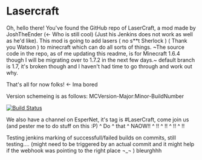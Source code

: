 Lasercraft
==========

Oh, hello there! You've found the GitHub repo of LaserCraft, a mod made by JoshTheEnder (<- Who is still cool) (Just his Jenkins does not work as well as he'd like).
This mod is going to add lasers ( no s**t Sherlock ) ( Thank you Watson ) to minecraft which can do all sorts of things.
~The source code in the repo, as of me updating this readme, is for Minecraft 1.6.4 though I will be migrating over to 1.7.2 in the next few days.~ default branch is 1.7, it's broken though and I haven't had time to go through and work out why.

That's all for now folks! <- Ima bored

Version schemeing is as follows: MCVersion-Major:Minor-BuildNumber

[![Build Status](http://www.theender.net/jenkins/buildStatus/icon?job=LaserCraft)](http://www.theender.net/jenkins/job/LaserCraft/)

We also have a channel on EsperNet, it's tag is #LaserCraft, come join us (and pester me to do stuff on this :P)
^ Do ^ that ^ NAOW!! ^ !! ^ !! ^ !! ^ !!


Testing jenkins marking of successfull/failed builds on commits, still testing.... (might need to be triggered by an actual commit and it might help if the webhook was pointing to the right place ¬_¬ ) bleurghhh
